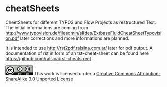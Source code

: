 cheatSheets
===========

CheetSheets for different TYPO3 and Flow Projects as restructured Text. The initial informations are coming from http://www.typovision.de/fileadmin/slides/ExtbaseFluidCheatSheetTypovision.pdf later corrections and more informations are planned.

It is intended to use http://rst2pdf.ralsina.com.ar/ later for pdf output.
A documentation of rst in form of an tst-cheat-sheet can be found here https://github.com/ralsina/rst-cheatsheet .

![cc-by-sa](cc-by-sa.png)
This work is licensed under a [Creative Commons Attribution-ShareAlike 3.0 Unported License][]

[Creative Commons Attribution-ShareAlike 3.0 Unported License]: http://creativecommons.org/licenses/by-sa/3.0/